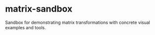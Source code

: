 # matrix-sandbox
Sandbox for demonstrating matrix transformations with concrete visual examples and tools.
